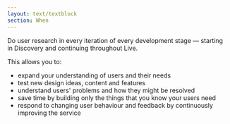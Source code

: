 ```yaml
---
layout: text/textblock
section: When
---
```


Do user research in every iteration of every development stage — starting in Discovery and continuing throughout Live. 

This allows you to:
- expand your understanding of users and their needs
- test new design ideas, content and features 
- understand users' problems and how they might be resolved
- save time by building only the things that you know your users need
- respond to changing user behaviour and feedback by continuously improving the service
